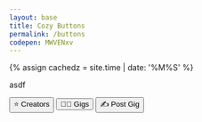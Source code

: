 ```yaml
---
layout: base
title: Cozy Buttons
permalink: /buttons
codepen: MWVENxv
---
```


<!-- @format -->

<!-- COZY = MWVENxv -->

<!-- @format -->

{% assign cachedz = site.time | date: '%M%S' %}

asdf

<div id="DEMO">

  <div class="buttons-container">

  <button class="cozy-btn">⭐️ Creators</button>
  <button class="cozy-btn">👩‍💻 Gigs</button>
  <button class="cozy-btn pressing">✍️ Post Gig</button>

  </div>

</div>

<script src="https://codepen.io/kevando/pen/{{ page.codepen }}.js"></script>
<link rel="stylesheet" href="https://codepen.io/kevando/pen/{{ page.codepen }}.css" />
